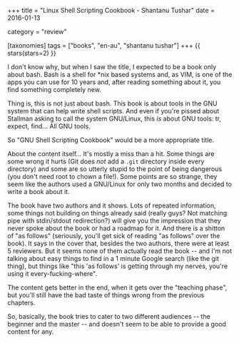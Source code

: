 +++
title = "Linux Shell Scripting Cookbook - Shantanu Tushar"
date = 2016-01-13

category = "review"

[taxonomies]
tags = ["books", "en-au", "shantanu tushar"]
+++
{{ stars(stars=2) }}

I don't know why, but when I saw the title, I expected to be a book only about bash. Bash is a shell for *nix based systems and, as VIM, is one of the apps you can use for 10 years and, after reading something about it, you find something completely new.

Thing is, this is not just about bash. This book is about tools in the GNU system that can help write shell scripts. And even if you're pissed about Stallman asking to call the system GNU/Linux, this *is* about GNU tools: tr, expect, find... All GNU tools.

So "GNU Shell Scripting Cookbook" would be a more appropriate title.

About the content itself... It's mostly a miss than a hit. Some things are some wrong it hurts (Git does *not* add a `.git` directory inside every directory) and some are so utterly stupid to the point of being dangerous (you don't need root to chown a file!). Some points are so strange, they seem like the authors used a GNU/Linux for only two months and decided to write a book about it.

The book have two authors and it shows. Lots of repeated information, some things not building on things already said (really guys? Not matching pipe with stdin/stdout redirection?) will give you the impression that they never spoke about the book or had a roadmap for it. And there is a shitton of "as follows" (seriously, you'll get sick of reading "as follows" over the book). It says in the cover that, besides the two authors, there were at least 5 reviewers. But it seems none of them actually read the book -- and I'm not talking about easy things to find in a 1 minute Google search (like the git thing), but things like "this 'as follows' is getting through my nerves, you're using it every-fucking-where".

The content gets better in the end, when it gets over the "teaching phase", but you'll still have the bad taste of things wrong from the previous chapters. 

So, basically, the book tries to cater  to two different audiences -- the beginner and the master -- and doesn't seem to be able to provide a good content for any. 